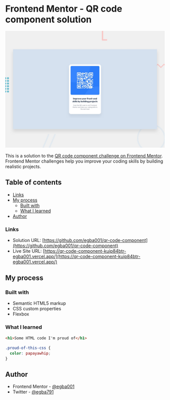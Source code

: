 # Frontend Mentor - QR code component solution

![Design preview for the QR code component coding challenge](./design/desktop-preview.jpg)

This is a solution to the [QR code component challenge on Frontend Mentor](https://www.frontendmentor.io/challenges/qr-code-component-iux_sIO_H). Frontend Mentor challenges help you improve your coding skills by building realistic projects. 

## Table of contents


- [Links](#links)
- [My process](#my-process)
  - [Built with](#built-with)
  - [What I learned](#what-i-learned)
- [Author](#author)






### Links

- Solution URL: [https://github.com/egba001/qr-code-component](https://github.com/egba001/qr-code-component)
- Live Site URL: [https://qr-code-component-kuip84btr-egba001.vercel.app/](https://qr-code-component-kuip84btr-egba001.vercel.app/)

## My process

### Built with

- Semantic HTML5 markup
- CSS custom properties
- Flexbox

### What I learned



```html
<h1>Some HTML code I'm proud of</h1>
```

```css
.proud-of-this-css {
  color: papayawhip;
}
```


## Author

- Frontend Mentor - [@egba001](https://www.frontendmentor.io/profile/egba001)
- Twitter - [@egba791](https://www.twitter.com/egba791)


